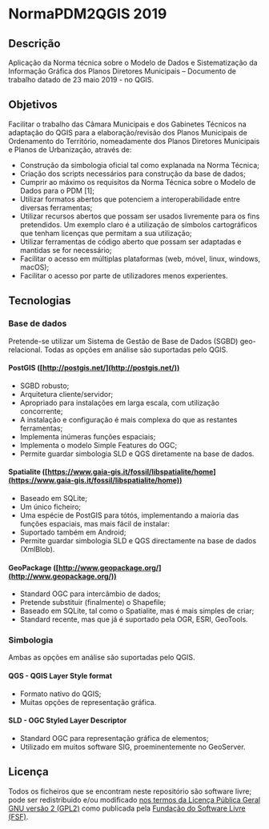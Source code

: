 NormaPDM2QGIS 2019
=============

Descrição
---------

Aplicação da Norma técnica sobre o Modelo de Dados e Sistematização da Informação Gráfica dos Planos Diretores Municipais – Documento de trabalho datado de 23 maio 2019 - no QGIS.

Objetivos
----------
Facilitar o trabalho das Câmara Municipais e dos Gabinetes Técnicos na adaptação do QGIS para a elaboração/revisão dos Planos Municipais de Ordenamento do Território, nomeadamente dos Planos Diretores Municipais e Planos de Urbanização, através de:

- Construção da simbologia oficial tal como explanada na Norma Técnica;
- Criação dos scripts necessários para construção da base de dados;
- Cumprir ao máximo os requisitos da Norma Técnica sobre o Modelo de Dados para o PDM [1];
- Utilizar formatos abertos que potenciem a interoperabilidade entre diversas ferramentas;
- Utilizar recursos abertos que possam ser usados livremente para os fins pretendidos. Um exemplo claro é a utilização de símbolos cartográficos que tenham licenças que permitam a sua utilização;
- Utilizar ferramentas de código aberto que possam ser adaptadas e mantidas se for necessário;
- Facilitar o acesso em múltiplas plataformas (web, móvel, linux, windows, macOS);
- Facilitar o acesso por parte de utilizadores menos experientes.

Tecnologias
-----------
### Base de dados

Pretende-se utilizar um Sistema de Gestão de Base de Dados (SGBD) geo-relacional. Todas as opções em análise são suportadas pelo QGIS.

#### PostGIS ([http://postgis.net/](http://postgis.net/))
- SGBD robusto;
- Arquitetura cliente/servidor;
- Apropriado para instalações em larga escala, com utilização concorrente;
- A instalação e configuração é mais complexa do que as restantes ferramentas;
- Implementa inúmeras funções espaciais;
- Implementa o modelo Simple Features do OGC;
- Permite guardar simbologia SLD e QGS diretamente na base de dados.

#### Spatialite ([https://www.gaia-gis.it/fossil/libspatialite/home](https://www.gaia-gis.it/fossil/libspatialite/home))
- Baseado em SQLite;
- Um único ficheiro;
- Uma espécie de PostGIS para tótós, implementando a maioria das funções espaciais, mas mais fácil de instalar:
- Suportado também em Android;
- Permite guardar simbologia SLD e QGS directamente na base de dados (XmlBlob).

#### GeoPackage ([http://www.geopackage.org/](http://www.geopackage.org/))
- Standard OGC para intercâmbio de dados;
- Pretende substituir (finalmente) o Shapefile;
- Baseado em SQLite, tal como o Spatialite, mas é mais simples de criar;
- Standard recente, mas que já é suportado pela OGR, ESRI, GeoTools.

### Simbologia
Ambas as opções em análise são suportadas pelo QGIS.

#### QGS - QGIS Layer Style format
- Formato nativo do QGIS;
- Muitas opções de representação gráfica.

#### SLD - OGC Styled Layer Descriptor
- Standard OGC para representação gráfica de elementos;
- Utilizado em muitos software SIG, proeminentemente no GeoServer.

Licença
-----------
Todos os ficheiros que se encontram neste repositório são software livre; pode ser redistribuido e/ou modificado [nos termos da Licença Pública Geral GNU versão 2 (GPL2)](http://www.gnu.org/licenses/gpl-2.0.txt) como publicada pela [Fundação do Software Livre (FSF)](http://www.fsf.org/).
